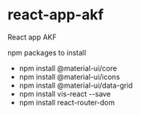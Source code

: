 # react-app-akf
React app AKF

npm packages to install
- npm install @material-ui/core
- npm install @material-ui/icons
- npm install @material-ui/data-grid
- npm install vis-react --save
- npm install react-router-dom

